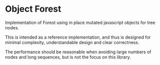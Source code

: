 # Object Forest

Implementation of Forest using in place mutated javascript objects for tree nodes.

This is intended as a reference implementation, and thus is designed for minimal complexity, understandable design and clear correctness.

The performance should be reasonable when avoiding large numbers of nodes and long sequences, but is not the focus on this library.
